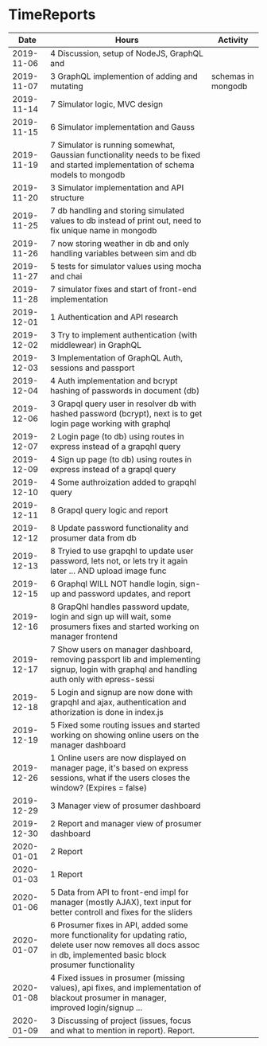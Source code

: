 # TimeReports

| Date  |      Hours    | Activity                                       |
| ----------- | ------- |------------------------------------------------
|    2019-11-06|   4      Discussion, setup of NodeJS, GraphQL and        ||                          MongoDB, preliminary schema defined            |
|    2019-11-07|   3       GraphQL implemention of adding and mutating    |                           schemas in mongodb                             |
|    2019-11-14|   7      Simulator logic, MVC design
|    2019-11-15|   6      Simulator implementation and Gauss
|    2019-11-19|   7      Simulator is running somewhat, Gaussian functionality needs to be fixed and started implementation of schema models to mongodb
|    2019-11-20|   3      Simulator implementation and API structure
|    2019-11-25|   7      db handling and storing simulated values to db instead of print out, need to fix unique name in mongodb
|    2019-11-26|   7      now storing weather in db and only handling variables between sim and db
|    2019-11-27|   5      tests for simulator values using mocha and chai
|    2019-11-28|   7      simulator fixes and start of front-end implementation
|    2019-12-01|   1      Authentication and API research
|    2019-12-02|   3      Try to implement authentication (with middlewear) in GraphQL
|    2019-12-03|   3      Implementation of GraphQL Auth, sessions and passport
|    2019-12-04|   4      Auth implementation and bcrypt hashing of passwords in document (db)
|    2019-12-06|   3      Grapql query user in resolver db with hashed password (bcrypt), next is to get login page working with graphql
|    2019-12-07|   2      Login page (to db) using routes in express instead of a grapqhl query
|    2019-12-09|   4      Sign up page (to db) using routes in express instead of a grapql query
|    2019-12-10|   4      Some authroization added to grapqhl query
|    2019-12-11|   8      Grapql query logic and report
|    2019-12-12|   8      Update password functionality and prosumer data from db
|    2019-12-13|   8      Tryied to use grapqhl to update user password, lets not, or lets try it again later ... AND upload image func
|    2019-12-15|   6      Graphql WILL NOT handle login, sign-up and password updates, and report
|    2019-12-16|   8      GrapQhl handles password update, login and sign up will wait, some prosumers fixes and started working on manager frontend
|    2019-12-17|   7      Show users on manager dashboard, removing passport lib and implementing signup, login with graphql and handling auth only with epress-sessi
|    2019-12-18|   5      Login and signup are now done with grapqhl and ajax, authentication and athorization is done in index.js
|    2019-12-19|   5      Fixed some routing issues and started working on showing online users on the manager dashboard
|    2019-12-26|   1      Online users are now displayed on manager page, it's based on express sessions, what if the users closes the window? (Expires = false)
|    2019-12-29|   3      Manager view of prosumer dashboard
|    2019-12-30|   2      Report and manager view of prosumer dashboard
|    2020-01-01|   2      Report
|    2020-01-03|   1      Report
|    2020-01-06|   5      Data from API to front-end impl for manager (mostly AJAX), text input for better controll and fixes for the sliders 
|    2020-01-07|   6      Prosumer fixes in API, added some more functionality for updating ratio, delete user now removes all docs assoc in db, implemented basic block prosumer functionality
|    2020-01-08|   4      Fixed issues in prosumer (missing values), api fixes, and implementation of blackout prosumer in manager, improved login/signup ... 
|    2020-01-09|   3      Discussing of project (issues, focus and what to mention in report). Report.
